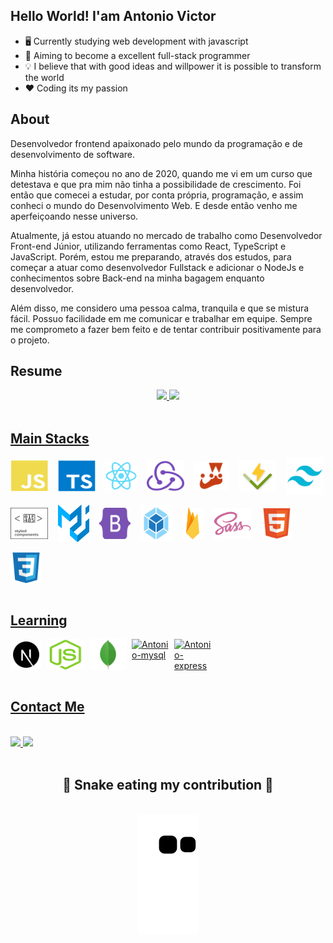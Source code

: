## Hello World! I'am Antonio Victor

- 🖥️ Currently studying web development with javascript
- 🚀 Aiming to become a excellent full-stack programmer
- 💡 I believe that with good ideas and willpower it is possible to transform the world
- ❤️ Coding its my passion

## About

Desenvolvedor frontend apaixonado pelo mundo da programação e de desenvolvimento de software.

Minha história começou no ano de 2020, quando me vi em um curso que detestava e que pra mim não tinha a possibilidade de crescimento. Foi então que comecei a estudar, por conta própria, programação, e assim conheci o mundo do Desenvolvimento Web. E desde então venho me aperfeiçoando nesse universo.

Atualmente, já estou atuando no mercado de trabalho como Desenvolvedor Front-end Júnior, utilizando ferramentas como React, TypeScript e JavaScript. Porém, estou me preparando, através dos estudos, para começar a atuar como desenvolvedor Fullstack e adicionar o NodeJs e conhecimentos sobre Back-end na minha bagagem enquanto desenvolvedor.

Além disso, me considero uma pessoa calma, tranquila e que se mistura fácil. Possuo facilidade em me comunicar e trabalhar em equipe. Sempre me comprometo a fazer bem feito e de tentar contribuir positivamente para o projeto.

## Resume

<div align="center">
  <a href="https://github.com/DevVictor19">
  <img height="180em" src="https://github-readme-stats.vercel.app/api?username=DevVictor19&show_icons=true&theme=tokyonight&include_all_commits=true&count_private=true"/>
  <img height="180em" src="https://github-readme-stats.vercel.app/api/top-langs/?username=DevVictor19&layout=compact&langs_count=7&theme=tokyonight"/>
</div>
<br>  
  
## Main Stacks
<div style="display: flex; gap: 16px; align-items: center; flex-wrap:wrap;">
  <img 
    src="https://raw.githubusercontent.com/devicons/devicon/master/icons/javascript/javascript-plain.svg" alt="Antonio-Js" 
    height="50" 
    width="60"  
    title="JavaScript"
  />
  <img 
    src="https://raw.githubusercontent.com/devicons/devicon/master/icons/typescript/typescript-original.svg" 
    alt="Antonio-ts" 
    height="50" 
    width="60"  
    title="TypeScript"
  />
  <img 
    src="https://raw.githubusercontent.com/devicons/devicon/master/icons/react/react-original.svg"
    alt="Antonio-React" 
    height="50" 
    width="50"  
    title="React"
  />
  <img 
    src="https://raw.githubusercontent.com/devicons/devicon/master/icons/redux/redux-original.svg"
    alt="Antonio-redux" 
    height="50" 
    width="60"  
    title="Redux"
  />
  <img 
    src="./assets/jest.svg" 
    alt="Jest logo" 
    width="55"
    title="Jest" 
  />
  <img 
    src="./assets/vitest.svg" 
    alt="Vitest logo"  
    width="60" 
    title="Vitest"
  />
  <img 
    src="./assets/tailwind.png" 
    alt="tailwindcss" 
    width="60" 
    title="Tailwind"
  />
  <img 
    src="./assets/styled-components.svg" 
    alt="styled components" 
    height="50" 
    width="60" 
    title="Styled Components"
  />
  <img 
    src="./assets/material-ui.svg" 
    width="50" 
    height="60" 
    alt="material ui" 
    title="Material UI"
  />
  <img 
    src="./assets/bootstrap.svg" 
    width="50" height="50" 
    alt="bootstrap 5" 
    title="Bootstrap 5"
  />
  <img 
    src="./assets/webpack.svg" 
    alt="webpack" 
    title="Webpack 5" 
    width="50" 
    height="60"
  />
  <img 
    src="./assets/firebase.svg" 
    height="50" width="35" 
    alt="firebase" 
    title="Firebase"
  />
  <img
    src="https://raw.githubusercontent.com/devicons/devicon/master/icons/sass/sass-original.svg"  
    alt="Antonio-SASS" 
    height="50" 
    width="60" 
    title="Sass"
  />
  <img 
    src="https://raw.githubusercontent.com/devicons/devicon/master/icons/html5/html5-original.svg" 
    alt="Antonio-HTML" 
    height="50" 
    width="50" 
    title="HTML5"
  />
  <img 
    src="https://raw.githubusercontent.com/devicons/devicon/master/icons/css3/css3-original.svg" 
    alt="Antonio-CSS" 
    height="50" 
    width="50" 
    title="CSS3"
  />
</div>

<br>

## Learning

<div style="display: flex; gap: 8px; align-items: center; flex-wrap:wrap;">
  <img 
    src="./assets/nextjs.svg" 
    alt="next logo" 
    width="50" 
    title="NextJs"
  />
  <img 
    src="https://raw.githubusercontent.com/devicons/devicon/master/icons/nodejs/nodejs-original.svg"
    alt="Antonio-node" 
    height="50" 
    width="60" 
    title="NodeJs"
  />
  <img 
    src="https://raw.githubusercontent.com/devicons/devicon/master/icons/mongodb/mongodb-original.svg"
    alt="Antonio-mongo" 
    height="50" 
    width="60" 
    title="MongoDB"
  />
  <img 
    src="https://icongr.am/devicon/mysql-original.svg?size=128&color=currentColor" 
    alt="Antonio-mysql" 
    height="50" 
    width="60" 
    title="MySql"
  />
  <img 
    src="https://icongr.am/devicon/express-original.svg?size=128&color=83cd29" 
    alt="Antonio-express" 
    height="50" 
    width="60" 
    title="Express"
  />
</div>
<br>
  
## Contact Me
 <br>  
 <div> 
  <a href = "mailto:antoniovictor1604@gmail.com">
    <img src="https://img.shields.io/badge/-Gmail-%23333?style=for-the-badge&logo=gmail&logoColor=white" target="_blank">
  </a>
  <a href="https://www.linkedin.com/in/antonio-victor-oliveira-borges-4a2852228" target="_blank">
    <img src="https://img.shields.io/badge/-LinkedIn-%230077B5?style=for-the-badge&logo=linkedin&logoColor=white" target="_blank">
  </a> 
</div>
<br>

 <div align="center">
  <h2>🐍 Snake eating my contribution 🐍</h2>
  <br>
  <img alt="snake eating my contribution" src="https://github.com/DevVictor19/DevVictor19/blob/output/github-contribution-grid-snake.svg">
  <br>
  <br>
  <br>
</div>
